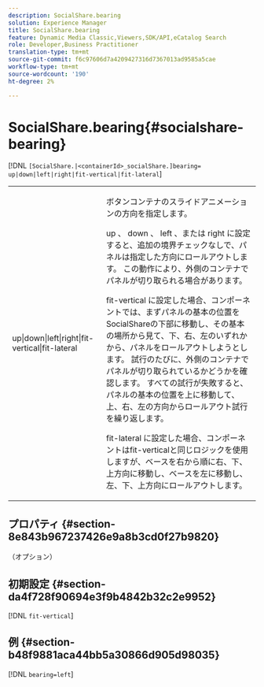 ```yaml
---
description: SocialShare.bearing
solution: Experience Manager
title: SocialShare.bearing
feature: Dynamic Media Classic,Viewers,SDK/API,eCatalog Search
role: Developer,Business Practitioner
translation-type: tm+mt
source-git-commit: f6c97606d7a4209427316d7367013ad9585a5cae
workflow-type: tm+mt
source-wordcount: '190'
ht-degree: 2%

---
```



# SocialShare.bearing{#socialshare-bearing}

[!DNL `[SocialShare.|<containerId>_socialShare.]bearing= up|down|left|right|fit-vertical|fit-lateral`]

<table id="table_0002BE81371D4E16A56FBEDD13FDF3C2"> 
 <tbody> 
  <tr> 
   <td colname="col1"> <p> <span class="codeph"> up|down|left|right|fit-vertical|fit-lateral  </span> </p> </td> 
   <td colname="col2"> <p> ボタンコンテナのスライドアニメーションの方向を指定します。 </p> <p> <span class="codeph"> up </span> 、 <span class="codeph"> down </span> 、 <span class="codeph"> left </span> 、または<span class="codeph"> right </span>に設定すると、追加の境界チェックなしで、パネルは指定した方向にロールアウトします。 この動作により、外側のコンテナでパネルが切り取られる場合があります。 </p> <p><span class="codeph"> fit-vertical </span>に設定した場合、コンポーネントでは、まずパネルの基本の位置をSocialShareの下部に移動し、その基本の場所から見て、下、右、左のいずれかから、パネルをロールアウトしようとします。 試行のたびに、外側のコンテナでパネルが切り取られているかどうかを確認します。 すべての試行が失敗すると、パネルの基本の位置を上に移動して、上、右、左の方向からロールアウト試行を繰り返します。 </p> <p><span class="codeph"> fit-lateral </span>に設定した場合、コンポーネントはfit-verticalと同じロジックを使用しますが、ベースを右から順に右、下、上方向に移動し、ベースを左に移動し、左、下、上方向にロールアウトします。 </p> </td> 
  </tr> 
 </tbody> 
</table>

## プロパティ {#section-8e843b967237426e9a8b3cd0f27b9820}

（オプション）

## 初期設定 {#section-da4f728f90694e3f9b4842b32c2e9952}

[!DNL `fit-vertical`]

## 例 {#section-b48f9881aca44bb5a30866d905d98035}

[!DNL `bearing=left`]

